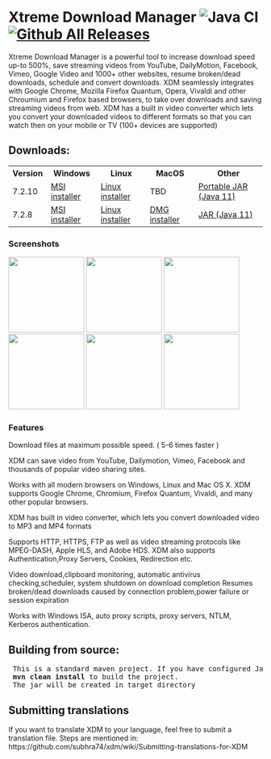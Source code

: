 <p id="downloads"></p>

# Xtreme Download Manager ![Java CI](https://github.com/subhra74/xdm/workflows/Java%20CI/badge.svg?branch=master)  [![Github All Releases](https://img.shields.io/github/downloads/subhra74/xdm/total.svg)]()

<p>
Xtreme Download Manager is a powerful tool to increase download speed up-to 500%, save streaming videos from YouTube, DailyMotion, Facebook, Vimeo, Google Video and 1000+ other websites, resume broken/dead downloads, schedule and convert downloads. XDM seamlessly integrates with Google Chrome, Mozilla Firefox Quantum, Opera, Vivaldi and other Chroumium and Firefox based browsers, to take over downloads and saving streaming videos from web. XDM has a built in video converter which lets you convert your downloaded videos to different formats so that you can watch then on your mobile or TV (100+ devices are supported)
</p>


<h2 >Downloads:</h2>

<table>
  <tr>
    <th>Version</td>
    <th>Windows</th>
    <th>Linux</th>
    <th>MacOS</th>
    <th>Other</th>
  </tr>
  <tr>
    <td>7.2.10</td>
    <td>
      <a href="https://github.com/subhra74/xdm/releases/download/7.2.10/xdmsetup.msi">MSI installer</a>
    </td>
    <td>
      <a href="https://github.com/subhra74/xdm/releases/download/7.2.10/xdm-setup-7.2.10.tar.xz">Linux installer</a>
    </td>
    <td>
      TBD
    </td>
    <td>
      <a href="https://github.com/subhra74/xdm/releases/download/7.2.10/xdman.jar">Portable JAR (Java 11)</a>
    </td>
  </tr>
  <tr>
    <td>7.2.8</td>
    <td>
      <a href="https://sourceforge.net/projects/xdman/files/xdmsetup-2018.msi/download">MSI installer</a>
    </td>
    <td>
      <a href="https://sourceforge.net/projects/xdman/files/xdm-2018-x64.tar.xz/download">Linux installer</a>
    </td>
    <td>
      <a href="https://sourceforge.net/projects/xdman/files/XDMSetup.dmg/download">DMG installer</a>
    </td>
    <td>
      <a href="http://xdman.sourceforge.net/xdman.jar">JAR (Java 11)</a>
    </td>
  </tr>
</table>





<h3>Screenshots</h3>

<p><img src="https://a.fsdn.com/con/app/proj/xdman/screenshots/xdm1.PNG/max/max/1" height="150px"/>
<img src="https://a.fsdn.com/con/app/proj/xdman/screenshots/xdm_prg.jpg/max/max/1" height="150px"/>
<img src="https://a.fsdn.com/con/app/proj/xdman/screenshots/xdm2.PNG/max/max/1" height="150px"/>
<img src="https://a.fsdn.com/con/app/proj/xdman/screenshots/xdm3.PNG/max/max/1" height="150px"/>
<img src="https://a.fsdn.com/con/app/proj/xdman/screenshots/xdm4.PNG/max/max/1" height="150px"/>
<img src="https://a.fsdn.com/con/app/proj/xdman/screenshots/xdm5.PNG/max/max/1" height="150px"/></p>

<h3>Features</h3>
<p>
Download files at maximum possible speed. ( 5-6 times faster )
</p>
<p>
XDM can save video from YouTube, Dailymotion, Vimeo, Facebook and thousands of popular video sharing sites.
</p>
<p>Works with all modern browsers on Windows, Linux and Mac OS X. XDM supports Google Chrome, Chromium, Firefox Quantum, Vivaldi, and many other popular browsers.
</p>
<p>
  XDM has built in video converter, which lets you convert downloaded video to MP3 and MP4 formats
</p>
<p>
Supports HTTP, HTTPS, FTP as well as video streaming protocols like MPEG-DASH, Apple HLS, and Adobe HDS. XDM also supports Authentication,Proxy Servers, Cookies, Redirection etc.
</p>
<p>
Video download,clipboard monitoring, automatic antivirus checking,scheduler, system shutdown on download completion
Resumes broken/dead downloads caused by connection problem,power failure or session expiration
</p>
<p>Works with Windows ISA, auto proxy scripts, proxy servers, NTLM, Kerberos authentication.</p>


<h2>Building from source:</h2>
<pre> This is a standard maven project. If you have configured Java and Maven use: 
 <b>mvn clean install</b> to build the project.
 The jar will be created in target directory
</pre>

<h2>Submitting translations</h2>
If you want to translate XDM to your language, feel free to submit a translation file.
Steps are mentioned in: https://github.com/subhra74/xdm/wiki/Submitting-translations-for-XDM


